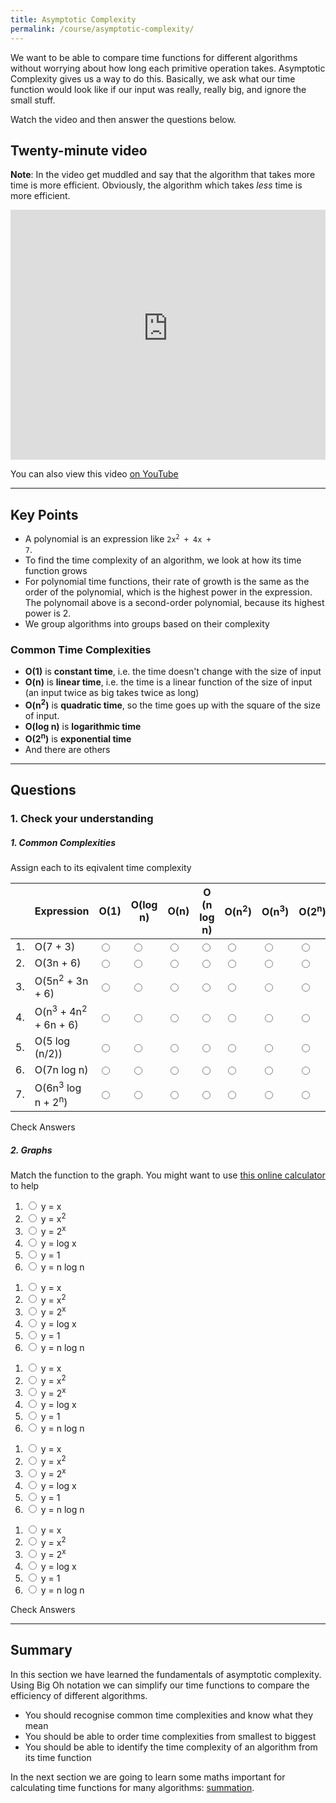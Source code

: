 ```yaml
---
title: Asymptotic Complexity
permalink: /course/asymptotic-complexity/
---
```


We want to be able to compare time functions for different algorithms without worrying about how long each primitive operation takes. Asymptotic Complexity gives us a way to do this. Basically, we ask what our time function would look like if our input was really, really big, and ignore the small stuff.

Watch the video and then answer the questions below.

## Twenty-minute video

**Note**: In the video get muddled and say that the algorithm that takes more time is more efficient. Obviously, the algorithm which takes _less_ time is more efficient.  

<iframe width="100%" height="400px" src="https://www.youtube-nocookie.com/embed/FJhmf_Y6ClA" frameborder="0" allow="accelerometer; autoplay; clipboard-write; encrypted-media; gyroscope; picture-in-picture" allowfullscreen></iframe>

You can also view this video [on YouTube](https://youtu.be/FJhmf_Y6ClA)

---

## Key Points

* A polynomial is an expression like <code>2x<sup>2</sup> + 4x + 7</code>.
* To find the time complexity of an algorithm, we look at how its time function grows
* For polynomial time functions, their rate of growth is the same as the order of the polynomial, which is the highest power in the expression. The polynomail above is a second-order polynomial, because its highest power is 2.
* We group algorithms into groups based on their complexity

### Common Time Complexities

* **O(1)** is **constant time**, i.e. the time doesn't change with the size of input
* **O(n)** is **linear time**, i.e. the time is a linear function of the size of input (an input twice as big takes twice as long)
* **O(n<sup>2</sup>)** is **quadratic time**, so the time goes up with the square of the size of input.
* **O(log n)** is **logarithmic time**
* **O(2<sup>n</sup>)** is **exponential time**
* And there are others

---

## Questions

### 1. Check your understanding

##### 1. Common Complexities

Assign each to its eqivalent time complexity

|    | Expression | O(1) | O(log n) | O(n) | O (n log n) | O(n<sup>2</sup>) | O(n<sup>3</sup>) | O(2<sup>n</sup>) | |
| -- | ---------- | ---- | ----- |----- |----- |----- |----- |----- |--|
| 1. | O(7 + 3)   | <input type="radio" data-answer name="q51"/> | <input type="radio" name="q51"/> | <input type="radio" name="q51"/> | <input type="radio" name="q51"/> | <input type="radio" name="q51"/> | <input type="radio" name="q51"/> | <input type="radio" name="q51"/> | <span id="q51c" style="display:inline-block"></span> |
| 2. | O(3n + 6)   | <input type="radio" name="q52"/> | <input type="radio" name="q52"/> | <input type="radio" data-answer name="q52"/> | <input type="radio" name="q52"/> | <input type="radio" name="q52"/> | <input type="radio" name="q52"/> | <input type="radio" name="q52"/> | <span id="q52c" style="display:inline-block"></span> |
| 3. | O(5n<sup>2</sup> + 3n + 6)   | <input type="radio" name="q53"/> | <input type="radio" name="q53"/> | <input type="radio" name="q53"/> | <input type="radio" name="q53"/> | <input type="radio" data-answer name="q53"/> | <input type="radio" name="q53"/> | <input type="radio" name="q53"/> | <span id="q53c" style="display:inline-block"></span> |
| 4. | O(n<sup>3</sup> + 4n<sup>2</sup> + 6n + 6)   | <input type="radio" name="q54"/> | <input type="radio" name="q54"/> | <input type="radio" name="q54"/> | <input type="radio" name="q54"/> | <input type="radio" name="q54"/> | <input type="radio" data-answer name="q54"/> | <input type="radio" name="q54"/> | <span id="q54c" style="display:inline-block"></span> |
| 5. | O(5 log (n/2))   | <input type="radio" name="q55"/> | <input type="radio" data-answer name="q55"/> | <input type="radio" name="q55"/> | <input type="radio" name="q55"/> | <input type="radio" name="q55"/> | <input type="radio" name="q55"/> | <input type="radio" name="q55"/> | <span id="q55c" style="display:inline-block"></span> |
| 6. | O(7n log n)   | <input type="radio" name="q56"/> | <input type="radio" name="q56"/> | <input type="radio" name="q56"/> | <input type="radio" data-answer name="q56"/> | <input type="radio" name="q56"/> | <input type="radio" name="q56"/> | <input type="radio" name="q56"/> | <span id="q56c" style="display:inline-block"></span> |
| 7. | O(6n<sup>3</sup> log n + 2<sup>n</sup>)   | <input type="radio" name="q57"/> | <input type="radio" name="q57"/> | <input type="radio" name="q57"/> | <input type="radio" name="q57"/> | <input type="radio" name="q57"/> | <input type="radio" name="q57"/> | <input type="radio" data-answer name="q57"/> | <span id="q57c" style="display:inline-block"></span> |

<a class="btn btn-primary" type="submit" onClick="checkAnswers('q5')">Check Answers</a>
<script src="/assets/check.js"></script>

##### 2. Graphs

Match the function to the graph. You might want to use [this online calculator](https://www.desmos.com/calculator) to help

<script src="https://unpkg.com/d3@3/d3.min.js"></script>
<script src="https://unpkg.com/function-plot@1/dist/function-plot.js"></script>

<p style="width: 100%;">
    <span id="linear"></span>
</p>

1. <input type="radio" data-answer name="q11"/> y = x
2. <input type="radio" name="q11"/> y = x<sup>2</sup>
3. <input type="radio" name="q11"/> y = 2<sup>x</sup>
4. <input type="radio" name="q11"/> y = log x
5. <input type="radio" name="q11"/> y = 1
5. <input type="radio" name="q11"/> y = n log n
<span id="q11c" style="display:inline-block"></span>

<p style="width: 100%;">
    <span id="quadratic"></span>
</p>

1. <input type="radio" name="q21"/> y = x
2. <input type="radio" data-answer name="q21"/> y = x<sup>2</sup>
3. <input type="radio" name="q21"/> y = 2<sup>x</sup>
4. <input type="radio" name="q21"/> y = log x
5. <input type="radio" name="q21"/> y = 1
5. <input type="radio" name="q21"/> y = n log n
<span id="q21c" style="display:inline-block"></span>

<p style="width: 100%;">
    <span id="nlogn"></span>
</p>

1. <input type="radio" name="q31"/> y = x
2. <input type="radio" name="q31"/> y = x<sup>2</sup>
3. <input type="radio" name="q31"/> y = 2<sup>x</sup>
4. <input type="radio" name="q31"/> y = log x
5. <input type="radio" name="q31"/> y = 1
5. <input type="radio" data-answer name="q31"/> y = n log n
<span id="q31c" style="display:inline-block"></span>

<p style="width: 100%;">
    <span id="log"></span>
</p>

1. <input type="radio" name="q41"/> y = x
2. <input type="radio" name="q41"/> y = x<sup>2</sup>
3. <input type="radio" name="q41"/> y = 2<sup>x</sup>
4. <input type="radio" data-answer name="q41"/> y = log x
5. <input type="radio" name="q41"/> y = 1
5. <input type="radio" name="q41"/> y = n log n
<span id="q41c" style="display:inline-block"></span>

<p style="width: 100%;">
    <span id="constant"></span>
</p>

1. <input type="radio" name="q61"/> y = x
2. <input type="radio" name="q61"/> y = x<sup>2</sup>
3. <input type="radio" name="q61"/> y = 2<sup>x</sup>
4. <input type="radio" name="q61"/> y = log x
5. <input type="radio" data-answer name="q61"/> y = 1
5. <input type="radio" name="q61"/> y = n log n
<span id="q61c" style="display:inline-block"></span>

<script>
    window.functionPlot({
    target: '#linear',
    disableZoom: true,
    data: [{
        fn: 'x'
    }]
    })
    window.functionPlot({
    target: '#quadratic',
    disableZoom: true,
    data: [{
        fn: 'x^2'
    }]
    })
    window.functionPlot({
    target: '#nlogn',
    disableZoom: true,
    data: [{
        fn: 'x*log(x)'
    }]
    })
    window.functionPlot({
    target: '#log',
    disableZoom: true,
    data: [{
        fn: 'log(x)'
    }]
    })
    window.functionPlot({
        
    target: '#constant',
    disableZoom: true,
    data: [{
        fn: '1'
    }]
    })
</script>

<a class="btn btn-primary" type="submit" onClick="checkAnswers('q1','q2','q3','q4','q6',)">Check Answers</a>
<script src="/assets/check.js"></script>



---

## Summary

In this section we have learned the fundamentals of asymptotic complexity. Using Big Oh notation we can simplify our time functions to compare the efficiency of different algorithms.

* You should recognise common time complexities and know what they mean
* You should be able to order time complexities  from smallest to biggest
* You should be able to identify the time complexity of an algorithm from its time function

In the next section we are going to learn some maths important for calculating time functions for many algorithms: [summation](../summation/).